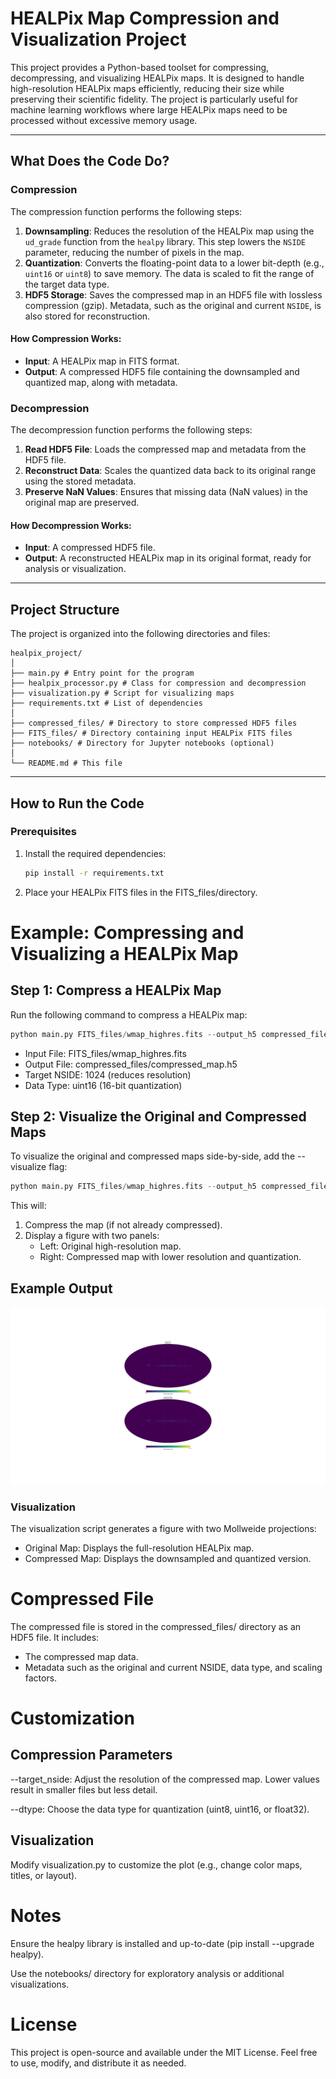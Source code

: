 # HEALPix Map Compression and Visualization Project

This project provides a Python-based toolset for compressing, decompressing, and visualizing HEALPix maps. It is designed to handle high-resolution HEALPix maps efficiently, reducing their size while preserving their scientific fidelity. The project is particularly useful for machine learning workflows where large HEALPix maps need to be processed without excessive memory usage.

---

## What Does the Code Do?

### Compression
The compression function performs the following steps:
1. **Downsampling**: Reduces the resolution of the HEALPix map using the `ud_grade` function from the `healpy` library. This step lowers the `NSIDE` parameter, reducing the number of pixels in the map.
2. **Quantization**: Converts the floating-point data to a lower bit-depth (e.g., `uint16` or `uint8`) to save memory. The data is scaled to fit the range of the target data type.
3. **HDF5 Storage**: Saves the compressed map in an HDF5 file with lossless compression (gzip). Metadata, such as the original and current `NSIDE`, is also stored for reconstruction.

#### How Compression Works:
- **Input**: A HEALPix map in FITS format.
- **Output**: A compressed HDF5 file containing the downsampled and quantized map, along with metadata.

### Decompression
The decompression function performs the following steps:
1. **Read HDF5 File**: Loads the compressed map and metadata from the HDF5 file.
2. **Reconstruct Data**: Scales the quantized data back to its original range using the stored metadata.
3. **Preserve NaN Values**: Ensures that missing data (NaN values) in the original map are preserved.

#### How Decompression Works:
- **Input**: A compressed HDF5 file.
- **Output**: A reconstructed HEALPix map in its original format, ready for analysis or visualization.

---

## Project Structure

The project is organized into the following directories and files:
```
healpix_project/
│
├── main.py # Entry point for the program
├── healpix_processor.py # Class for compression and decompression
├── visualization.py # Script for visualizing maps
├── requirements.txt # List of dependencies
│
├── compressed_files/ # Directory to store compressed HDF5 files
├── FITS_files/ # Directory containing input HEALPix FITS files
├── notebooks/ # Directory for Jupyter notebooks (optional)
│
└── README.md # This file
```
---

## How to Run the Code

### Prerequisites
1. Install the required dependencies:
   ```bash
   pip install -r requirements.txt
   ```
2. Place your HEALPix FITS files in the FITS_files/directory.

# Example: Compressing and Visualizing a HEALPix Map

## Step 1: Compress a HEALPix Map

Run the following command to compress a HEALPix map:
```py
python main.py FITS_files/wmap_highres.fits --output_h5 compressed_files/compressed_map.h5 --target_nside 1024 --dtype uint16
```
- Input File: FITS_files/wmap_highres.fits
- Output File: compressed_files/compressed_map.h5
- Target NSIDE: 1024 (reduces resolution)
- Data Type: uint16 (16-bit quantization)

## Step 2: Visualize the Original and Compressed Maps
To visualize the original and compressed maps side-by-side, add the --visualize flag:
```py
python main.py FITS_files/wmap_highres.fits --output_h5 compressed_files/compressed_map.h5 --target_nside 1024 --dtype uint16 --visualize
```
This will:

1. Compress the map (if not already compressed).
2. Display a figure with two panels:
   - Left: Original high-resolution map.
   - Right: Compressed map with lower resolution and quantization.

## Example Output

![comparison](images/comparison_compressed-vs-original.png)

### Visualization
The visualization script generates a figure with two Mollweide projections:

- Original Map: Displays the full-resolution HEALPix map.
- Compressed Map: Displays the downsampled and quantized version.

# Compressed File
The compressed file is stored in the compressed_files/ directory as an HDF5 file. It includes:

- The compressed map data.
- Metadata such as the original and current NSIDE, data type, and scaling factors.

# Customization
## Compression Parameters
--target_nside: Adjust the resolution of the compressed map. Lower values result in smaller files but less detail.

--dtype: Choose the data type for quantization (uint8, uint16, or float32).

## Visualization
Modify visualization.py to customize the plot (e.g., change color maps, titles, or layout).

# Notes
Ensure the healpy library is installed and up-to-date (pip install --upgrade healpy).

Use the notebooks/ directory for exploratory analysis or additional visualizations.

# License
This project is open-source and available under the MIT License. Feel free to use, modify, and distribute it as needed.

